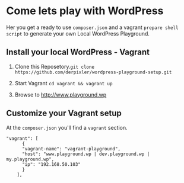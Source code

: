 # Come lets play with WordPress
Her you get a ready to use `composer.json` and a vagrant `prepare shell script` to generate your own Local WordPress Playground.

## Install your local WordPress - Vagrant
1. Clone this Reposetory.`git clone https://github.com/derpixler/wordpress-playground-setup.git`

2. Start Vagrant
   `cd vagrant && vagrant up`

3. Browse to http://www.playground.wp

## Customize your Vagrant setup
At the `composer.json` you'll find a `vagrant` section.
```
"vagrant": [
  	  {
  	  "vagrant-name": "vagrant-playground",
  	  "host": "www.playground.wp | dev.playground.wp | my.playground.wp",
  	  "ip": "192.168.50.103"
  	  }
    ],
```
